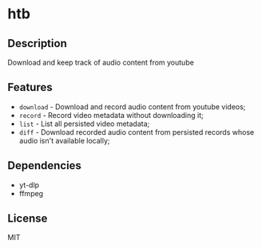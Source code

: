 # htb

## Description

Download and keep track of audio content from youtube

## Features

- `download` - Download and record audio content from youtube videos;
- `record` - Record video metadata without downloading it; 
- `list` - List all persisted video metadata;
- `diff` - Download recorded audio content from persisted records whose audio isn't available locally;

## Dependencies

- yt-dlp
- ffmpeg

## License

MIT
